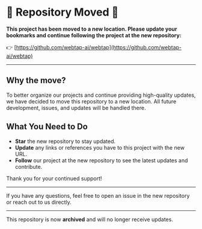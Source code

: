 # 🚨 Repository Moved 🚨

**This project has been moved to a new location. Please update your bookmarks and continue following the project at the new repository:**

👉 [https://github.com/webtap-ai/webtap](https://github.com/webtap-ai/webtap)

---

## Why the move?

To better organize our projects and continue providing high-quality updates, we have decided to move this repository to a new location. All future development, issues, and updates will be handled there.

## What You Need to Do

- **Star** the new repository to stay updated.
- **Update** any links or references you have to this project with the new URL.
- **Follow** our project at the new repository to see the latest updates and contribute.

Thank you for your continued support!

---

If you have any questions, feel free to open an issue in the new repository or reach out to us directly.

---

This repository is now **archived** and will no longer receive updates.
